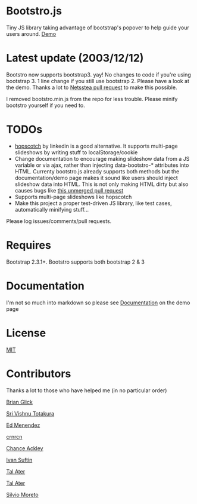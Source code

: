 Bootstro.js
========
Tiny JS library taking advantage of bootstrap's popover to help guide your users around. <a href='http://clu3.github.com/bootstro.js'>Demo</a>

Latest update (2003/12/12)
========
Bootstro now supports bootstrap3. yay! No changes to code if you're using bootstrap 3. 1 line change if you still use bootstrap 2. Please have a look at the demo. Thanks a lot to <a href='https://github.com/clu3/bootstro.js/pull/42'>Netsstea pull request</a> to make this possible.

I removed bootstro.min.js from the repo for less trouble. Please minify bootstro yourself if you need to.


TODOs 
========

 - <a href='http://linkedin.github.io/hopscotch/'>hopscotch<a/> by linkedin is a good alternative. It supports multi-page slideshows by writing stuff to localStorage/cookie
 - Change documentation to encourage making slideshow data from a JS variable or via ajax, rather than injecting data-bootstro-* attributes into HTML. Currenty bootstro.js already supports both methods but the documentation/demo page makes it sound like users should inject slideshow data into HTML. This is not only making HTML dirty but also causes bugs like <a href='https://github.com/clu3/bootstro.js/pull/24'>this unmerged pull request</a>
 - Supports multi-page slideshows like hopscotch
 - Make this project a proper test-driven JS library, like test cases, automatically minifying stuff...
 
Please log issues/comments/pull requests.

Requires
========
Bootstrap 2.3.1+. Bootstro supports both bootstrap 2 & 3

Documentation
========

I'm not so much into markdown so please see <a href='http://clu3.github.com/bootstro.js'>Documentation</a> on the demo page

License 
========
<a href='http://opensource.org/licenses/MIT'>MIT</a>

Contributors
========
Thanks a lot to those who have helped me (in no particular order)

   <a href='https://github.com/bglick'>Brian Glick</a>
   
   <a href='https://github.com/tsrivishnu'>Sri Vishnu Totakura</a>
   
   <a href='https://github.com/edmenendez'>Ed Menendez</a>
   
   <a href='https://github.com/crzrcn'>crnrcn</a>
   
   <a href='https://github.com/chackley'>Chance Ackley</a>
   
   <a href='https://github.com/isuftin'>Ivan Suftin</a>
   
   <a href='https://github.com/TalAter'>Tal Ater</a>
   
   <a href='https://github.com/TalAter'>Tal Ater</a>
   
   <a href='https://github.com/silviomoreto'>Silvio Moreto</a>
